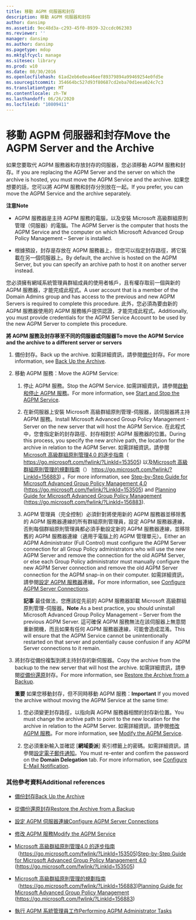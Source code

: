 ```yaml
---
title: 移動 AGPM 伺服器和封存
description: 移動 AGPM 伺服器和封存
author: dansimp
ms.assetid: 9ec48d3a-c293-45f0-8939-32ccdc062303
ms.reviewer: ''
manager: dansimp
ms.author: dansimp
ms.pagetype: mdop
ms.mktglfcycl: manage
ms.sitesec: library
ms.prod: w10
ms.date: 08/30/2016
ms.openlocfilehash: 61ad2eb6e0ea46eef89379894a99469254e0fd5e
ms.sourcegitcommit: 354664bc527d93f80687cd2eba70d1eea024c7c3
ms.translationtype: MT
ms.contentlocale: zh-TW
ms.lasthandoff: 06/26/2020
ms.locfileid: "10809411"
---
```

# <span data-ttu-id="e494f-103">移動 AGPM 伺服器和封存</span><span class="sxs-lookup"><span data-stu-id="e494f-103">Move the AGPM Server and the Archive</span></span>


<span data-ttu-id="e494f-104">如果您要取代 AGPM 服務器和存放封存的伺服器，您必須移動 AGPM 服務和封存。</span><span class="sxs-lookup"><span data-stu-id="e494f-104">If you are replacing the AGPM Server and the server on which the archive is hosted, you must move the AGPM Service and the archive.</span></span> <span data-ttu-id="e494f-105">如果您想要的話，您可以將 AGPM 服務和封存分別放在一起。</span><span class="sxs-lookup"><span data-stu-id="e494f-105">If you prefer, you can move the AGPM Service and the archive separately.</span></span>

**<span data-ttu-id="e494f-106">注意</span><span class="sxs-lookup"><span data-stu-id="e494f-106">Note</span></span>**  
-   <span data-ttu-id="e494f-107">AGPM 服務器是主持 AGPM 服務的電腦，以及安裝 Microsoft 高級群組原則管理（伺服器）的電腦。</span><span class="sxs-lookup"><span data-stu-id="e494f-107">The AGPM Server is the computer that hosts the AGPM Service and the computer on which Microsoft Advanced Group Policy Management – Server is installed.</span></span>

-   <span data-ttu-id="e494f-108">根據預設，封存是存放在 AGPM 服務器上，但您可以指定封存路徑，將它裝載在另一個伺服器上。</span><span class="sxs-lookup"><span data-stu-id="e494f-108">By default, the archive is hosted on the AGPM Server, but you can specify an archive path to host it on another server instead.</span></span>

 

<span data-ttu-id="e494f-109">您必須擁有網域系統管理員群組成員的使用者帳戶，且有權存取前一個與新的 AGPM 服務器，才能完成此程式。</span><span class="sxs-lookup"><span data-stu-id="e494f-109">A user account that is a member of the Domain Admins group and has access to the previous and new AGPM Servers is required to complete this procedure.</span></span> <span data-ttu-id="e494f-110">此外，您必須為要由新的 AGPM 服務器使用的 AGPM 服務帳戶提供認證，才能完成此程式。</span><span class="sxs-lookup"><span data-stu-id="e494f-110">Additionally, you must provide credentials for the AGPM Service Account to be used by the new AGPM Server to complete this procedure.</span></span>

**<span data-ttu-id="e494f-111">將 AGPM 服務及封存移至不同的伺服器或伺服器</span><span class="sxs-lookup"><span data-stu-id="e494f-111">To move the AGPM Service and the archive to a different server or servers</span></span>**

1.  <span data-ttu-id="e494f-112">備份封存。</span><span class="sxs-lookup"><span data-stu-id="e494f-112">Back up the archive.</span></span> <span data-ttu-id="e494f-113">如需詳細資訊，請參閱[備份](back-up-the-archive-agpm40.md)封存。</span><span class="sxs-lookup"><span data-stu-id="e494f-113">For more information, see [Back Up the Archive](back-up-the-archive-agpm40.md).</span></span>

2.  <span data-ttu-id="e494f-114">移動 AGPM 服務：</span><span class="sxs-lookup"><span data-stu-id="e494f-114">Move the AGPM Service:</span></span>

    1.  <span data-ttu-id="e494f-115">停止 AGPM 服務。</span><span class="sxs-lookup"><span data-stu-id="e494f-115">Stop the AGPM Service.</span></span> <span data-ttu-id="e494f-116">如需詳細資訊，請參閱[啟動和停止 AGPM 服務](start-and-stop-the-agpm-service-agpm40.md)。</span><span class="sxs-lookup"><span data-stu-id="e494f-116">For more information, see [Start and Stop the AGPM Service](start-and-stop-the-agpm-service-agpm40.md).</span></span>

    2.  <span data-ttu-id="e494f-117">在新伺服器上安裝 Microsoft 高級群組原則管理-伺服器，該伺服器將主持 AGPM 服務。</span><span class="sxs-lookup"><span data-stu-id="e494f-117">Install Microsoft Advanced Group Policy Management - Server on the new server that will host the AGPM Service.</span></span> <span data-ttu-id="e494f-118">在此程式中，您會指定新的封存路徑、封存相對於 AGPM 服務器的位置。</span><span class="sxs-lookup"><span data-stu-id="e494f-118">During this process, you specify the new archive path, the location for the archive in relation to the AGPM Server.</span></span> <span data-ttu-id="e494f-119">如需詳細資訊，請參閱[Microsoft 高級群組原則管理4.0 的逐步指南](https://go.microsoft.com/fwlink/?LinkId=153505)（ https://go.microsoft.com/fwlink/?LinkId=153505) 以及[Microsoft 高級群組原則管理的規劃指南](https://go.microsoft.com/fwlink/?LinkId=156883)（） https://go.microsoft.com/fwlink/?LinkId=156883) 。</span><span class="sxs-lookup"><span data-stu-id="e494f-119">For more information, see [Step-by-Step Guide for Microsoft Advanced Group Policy Management 4.0](https://go.microsoft.com/fwlink/?LinkId=153505) (https://go.microsoft.com/fwlink/?LinkId=153505) and [Planning Guide for Microsoft Advanced Group Policy Management](https://go.microsoft.com/fwlink/?LinkId=156883) (https://go.microsoft.com/fwlink/?LinkId=156883).</span></span>

    3.  <span data-ttu-id="e494f-120">AGPM 管理員（完全控制）必須針對將使用新的 AGPM 服務器並移除舊的 AGPM 服務器連線的所有群組原則管理員，設定 AGPM 服務器連線，否則每個群組原則管理員都必須手動設定新的 AGPM 服務器連線，並移除舊的 AGPM 服務器連線（適用于電腦上的 AGPM 管理單元）。</span><span class="sxs-lookup"><span data-stu-id="e494f-120">Either an AGPM Administrator (Full Control) must configure the AGPM Server connection for all Group Policy administrators who will use the new AGPM Server and remove the connection for the old AGPM Server, or else each Group Policy administrator must manually configure the new AGPM Server connection and remove the old AGPM Server connection for the AGPM snap-in on their computer.</span></span> <span data-ttu-id="e494f-121">如需詳細資訊，請參閱[設定 AGPM 服務器](configure-agpm-server-connections-agpm40.md)連線。</span><span class="sxs-lookup"><span data-stu-id="e494f-121">For more information, see [Configure AGPM Server Connections](configure-agpm-server-connections-agpm40.md).</span></span>

        <span data-ttu-id="e494f-122">**記事** 最佳做法，您應該從先前的 AGPM 服務器卸載 Microsoft 高級群組原則管理-伺服器。</span><span class="sxs-lookup"><span data-stu-id="e494f-122">**Note** As a best practice, you should uninstall Microsoft Advanced Group Policy Management – Server from the previous AGPM Server.</span></span> <span data-ttu-id="e494f-123">這可確保 AGPM 服務無法在該伺服器上無意間重新開機，而且如果有任何 AGPM 服務器連線，可能會造成混淆。</span><span class="sxs-lookup"><span data-stu-id="e494f-123">This will ensure that the AGPM Service cannot be unintentionally restarted on that server and potentially cause confusion if any AGPM Server connections to it remain.</span></span>

         

3.  <span data-ttu-id="e494f-124">將封存從備份複製到將主持封存的新伺服器。</span><span class="sxs-lookup"><span data-stu-id="e494f-124">Copy the archive from the backup to the new server that will host the archive.</span></span> <span data-ttu-id="e494f-125">如需詳細資訊，請參閱[從備份還原](restore-the-archive-from-a-backup-agpm40.md)封存。</span><span class="sxs-lookup"><span data-stu-id="e494f-125">For more information, see [Restore the Archive from a Backup](restore-the-archive-from-a-backup-agpm40.md).</span></span>

    <span data-ttu-id="e494f-126">**重要** 如果您移動封存，但不同時移動 AGPM 服務：</span><span class="sxs-lookup"><span data-stu-id="e494f-126">**Important** If you moved the archive without moving the AGPM Service at the same time:</span></span>

    1.  <span data-ttu-id="e494f-127">您必須變更封存路徑，以指向與 AGPM 服務器相關的封存新位置。</span><span class="sxs-lookup"><span data-stu-id="e494f-127">You must change the archive path to point to the new location for the archive in relation to the AGPM Server.</span></span> <span data-ttu-id="e494f-128">如需詳細資訊，請參閱[修改 AGPM 服務](modify-the-agpm-service-agpm40.md)。</span><span class="sxs-lookup"><span data-stu-id="e494f-128">For more information, see [Modify the AGPM Service](modify-the-agpm-service-agpm40.md).</span></span>

    2.  <span data-ttu-id="e494f-129">您必須重新輸入並確認 [**網域委派**] 索引標籤上的密碼。如需詳細資訊，請參閱[設定電子郵件通知](configure-e-mail-notification-agpm40.md)。</span><span class="sxs-lookup"><span data-stu-id="e494f-129">You must re-enter and confirm the password on the **Domain Delegation** tab. For more information, see [Configure E-Mail Notification](configure-e-mail-notification-agpm40.md).</span></span>

     

### <span data-ttu-id="e494f-130">其他參考資料</span><span class="sxs-lookup"><span data-stu-id="e494f-130">Additional references</span></span>

-   [<span data-ttu-id="e494f-131">備份封存</span><span class="sxs-lookup"><span data-stu-id="e494f-131">Back Up the Archive</span></span>](back-up-the-archive-agpm40.md)

-   [<span data-ttu-id="e494f-132">從備份還原封存</span><span class="sxs-lookup"><span data-stu-id="e494f-132">Restore the Archive from a Backup</span></span>](restore-the-archive-from-a-backup-agpm40.md)

-   [<span data-ttu-id="e494f-133">設定 AGPM 伺服器連線</span><span class="sxs-lookup"><span data-stu-id="e494f-133">Configure AGPM Server Connections</span></span>](configure-agpm-server-connections-agpm40.md)

-   [<span data-ttu-id="e494f-134">修改 AGPM 服務</span><span class="sxs-lookup"><span data-stu-id="e494f-134">Modify the AGPM Service</span></span>](modify-the-agpm-service-agpm40.md)

-   <span data-ttu-id="e494f-135">[Microsoft 高級群組原則管理4.0 的逐步指南](https://go.microsoft.com/fwlink/?LinkId=153505)（https://go.microsoft.com/fwlink/?LinkId=153505)</span><span class="sxs-lookup"><span data-stu-id="e494f-135">[Step-by-Step Guide for Microsoft Advanced Group Policy Management 4.0](https://go.microsoft.com/fwlink/?LinkId=153505) (https://go.microsoft.com/fwlink/?LinkId=153505)</span></span>

-   <span data-ttu-id="e494f-136">[Microsoft 高級群組原則管理的規劃指南](https://go.microsoft.com/fwlink/?LinkId=156883)（https://go.microsoft.com/fwlink/?LinkId=156883)</span><span class="sxs-lookup"><span data-stu-id="e494f-136">[Planning Guide for Microsoft Advanced Group Policy Management](https://go.microsoft.com/fwlink/?LinkId=156883) (https://go.microsoft.com/fwlink/?LinkId=156883)</span></span>

-   [<span data-ttu-id="e494f-137">執行 AGPM 系統管理員工作</span><span class="sxs-lookup"><span data-stu-id="e494f-137">Performing AGPM Administrator Tasks</span></span>](performing-agpm-administrator-tasks-agpm40.md)

 

 





